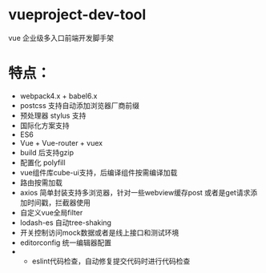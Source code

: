 # vueproject-dev-tool
vue 企业级多入口前端开发脚手架

# 特点：
- webpack4.x + babel6.x
- postcss 支持自动添加浏览器厂商前缀
- 预处理器 stylus 支持
- 国际化方案支持
- ES6
- Vue + Vue-router + vuex
- build 后支持gzip
- 配置化 polyfill
- vue组件库cube-ui支持，后编译组件按需编译加载
- 路由按需加载
- axios 简单封装支持多浏览器，针对一些webview缓存post 或者是get请求添加时间戳，拦截器使用
- 自定义vue全局filter
- lodash-es 自动tree-shaking
- 开关控制访问mock数据或者是线上接口和测试环境
- editorconfig 统一编辑器配置
- - eslint代码检查，自动修复提交代码时进行代码检查